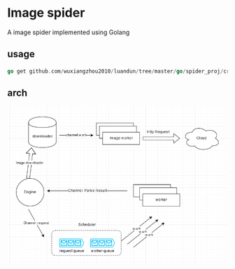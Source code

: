 # Image spider

A image spider implemented using Golang

## usage

``` go
go get github.com/wuxiangzhou2010/luandun/tree/master/go/spider_proj/crawler_t66y
```

## arch

![arch](./mis/arch.png)